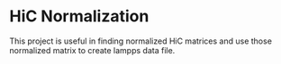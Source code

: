 # HiC Normalization
This project is useful in finding normalized HiC matrices and use those normalized matrix to create lampps data file.

